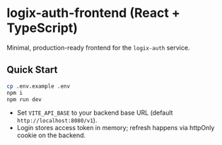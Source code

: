 # logix-auth-frontend (React + TypeScript)

Minimal, production-ready frontend for the `logix-auth` service.

## Quick Start
```bash
cp .env.example .env
npm i
npm run dev
```

- Set `VITE_API_BASE` to your backend base URL (default `http://localhost:8080/v1`).
- Login stores access token in memory; refresh happens via httpOnly cookie on the backend.
